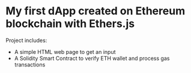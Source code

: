 <h1>My first dApp created on Ethereum blockchain with Ethers.js</h1>

Project includes: 
- A simple HTML web page to get an input 
- A Solidity Smart Contract to verify ETH wallet and process gas transactions
